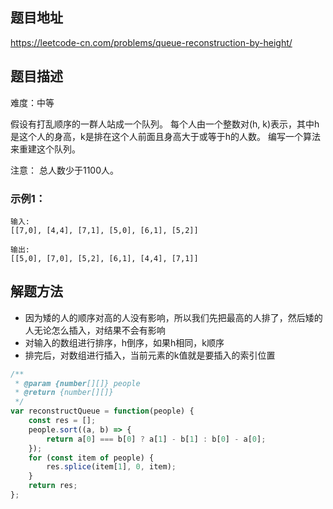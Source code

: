 ## 题目地址

https://leetcode-cn.com/problems/queue-reconstruction-by-height/

## 题目描述

难度：中等

假设有打乱顺序的一群人站成一个队列。 每个人由一个整数对(h, k)表示，其中h是这个人的身高，k是排在这个人前面且身高大于或等于h的人数。 编写一个算法来重建这个队列。

注意：
总人数少于1100人。

### 示例1：

```
输入:
[[7,0], [4,4], [7,1], [5,0], [6,1], [5,2]]

输出:
[[5,0], [7,0], [5,2], [6,1], [4,4], [7,1]]
```

## 解题方法

- 因为矮的人的顺序对高的人没有影响，所以我们先把最高的人排了，然后矮的人无论怎么插入，对结果不会有影响
- 对输入的数组进行排序，h倒序，如果h相同，k顺序
- 排完后，对数组进行插入，当前元素的k值就是要插入的索引位置

```js
/**
 * @param {number[][]} people
 * @return {number[][]}
 */
var reconstructQueue = function(people) {
    const res = [];
    people.sort((a, b) => { 
        return a[0] === b[0] ? a[1] - b[1] : b[0] - a[0];
    });
    for (const item of people) {
        res.splice(item[1], 0, item);
    }
    return res;
};
```

